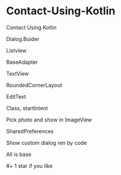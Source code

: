 # Contact-Using-Kotlin
Contact Using Kotlin



Dialog.Buider

Listview

BaseAdapter

TextView

RoundedCornerLayout

EditText

Class, startIntent

Pick photo and show in ImageView

SharedPreferences

Show custom dialog ren by code



All is base




#+ 1 star if you like
